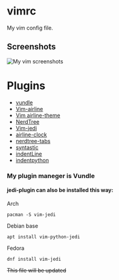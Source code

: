 # vimrc

My vim config file.

## Screenshots
‍‍‍![My vim screenshots](https://user-images.githubusercontent.com/43514507/83497626-fee7a180-a4cf-11ea-8d27-6af7bbdde0fe.png)


# Plugins
- [vundle](https://github.com/VundleVim/Vundle.vim)
- [Vim-airline](https://github.com/vim-airline/vim-airline)
- [Vim airline-theme](https://github.com/vim-airline/vim-airline)
- [NerdTree](https://github.com/scrooloose/nerdtree)
- [Vim-jedi](https://github.com/davidhalter/jedi-vim)
- [airline-clock](https://github.com/enricobacis/vim-airline-clock)
- [nerdtree-tabs](https://github.com/jistr/vim-nerdtree-tabs)
- [syntastic](https://github.com/vim-syntastic/syntastic)
- [indentLine](https://github.com/Yggdroot/indentLine)
- [indentpython](https://github.com/vim-scripts/indentpython)
  

### My plugin maneger is **Vundle**

#### jedi-plugin can also be installed this way:

Arch
```vim
pacman -S vim-jedi
```
Debian base
```vim
apt install vim-python-jedi
```
Fedora
```vim
dnf install vim-jedi
```

~~This file will be updated~~




